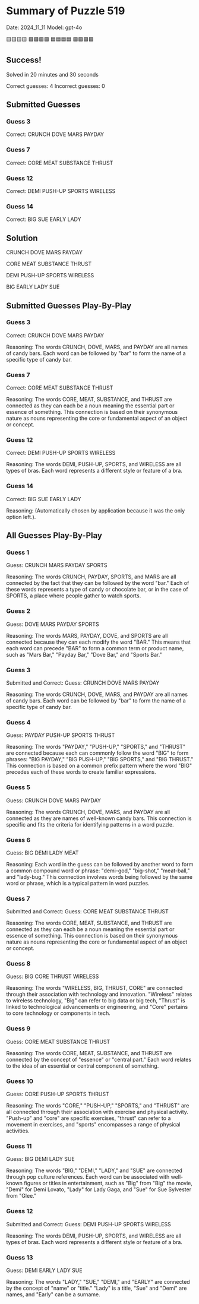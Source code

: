 # Summary of Puzzle 519

Date: 2024_11_11
Model: gpt-4o

🟨🟨🟨🟨
🟩🟩🟩🟩
🟦🟦🟦🟦
🟪🟪🟪🟪
## Success!

Solved in 20 minutes and 30 seconds 

Correct guesses: 4
Incorrect guesses: 0

## Submitted Guesses

### Guess 3

Correct: CRUNCH DOVE MARS PAYDAY

### Guess 7

Correct: CORE MEAT SUBSTANCE THRUST

### Guess 12

Correct: DEMI PUSH-UP SPORTS WIRELESS

### Guess 14

Correct: BIG SUE EARLY LADY

## Solution

CRUNCH DOVE MARS PAYDAY

CORE MEAT SUBSTANCE THRUST

DEMI PUSH-UP SPORTS WIRELESS

BIG EARLY LADY SUE

## Submitted Guesses Play-By-Play

### Guess 3

Correct: CRUNCH DOVE MARS PAYDAY

Reasoning:
The words CRUNCH, DOVE, MARS, and PAYDAY are all names of candy bars. Each word can be followed by "bar" to form the name of a specific type of candy bar.

### Guess 7

Correct: CORE MEAT SUBSTANCE THRUST

Reasoning:
The words CORE, MEAT, SUBSTANCE, and THRUST are connected as they can each be a noun meaning the essential part or essence of something. This connection is based on their synonymous nature as nouns representing the core or fundamental aspect of an object or concept.

### Guess 12

Correct: DEMI PUSH-UP SPORTS WIRELESS

Reasoning:
The words DEMI, PUSH-UP, SPORTS, and WIRELESS are all types of bras. Each word represents a different style or feature of a bra.

### Guess 14

Correct: BIG SUE EARLY LADY

Reasoning:
(Automatically chosen by application because it was the only option left.).

## All Guesses Play-By-Play

### Guess 1

Guess: CRUNCH MARS PAYDAY SPORTS

Reasoning:
The words CRUNCH, PAYDAY, SPORTS, and MARS are all connected by the fact that they can be followed by the word "bar." Each of these words represents a type of candy or chocolate bar, or in the case of SPORTS, a place where people gather to watch sports.

### Guess 2

Guess: DOVE MARS PAYDAY SPORTS

Reasoning:
The words MARS, PAYDAY, DOVE, and SPORTS are all connected because they can each modify the word "BAR." This means that each word can precede "BAR" to form a common term or product name, such as "Mars Bar," "Payday Bar," "Dove Bar," and "Sports Bar."

### Guess 3

Submitted and Correct: Guess: CRUNCH DOVE MARS PAYDAY

Reasoning:
The words CRUNCH, DOVE, MARS, and PAYDAY are all names of candy bars. Each word can be followed by "bar" to form the name of a specific type of candy bar.

### Guess 4

Guess: PAYDAY PUSH-UP SPORTS THRUST

Reasoning:
The words "PAYDAY," "PUSH-UP," "SPORTS," and "THRUST" are connected because each can commonly follow the word "BIG" to form phrases: "BIG PAYDAY," "BIG PUSH-UP," "BIG SPORTS," and "BIG THRUST." This connection is based on a common prefix pattern where the word "BIG" precedes each of these words to create familiar expressions.

### Guess 5

Guess: CRUNCH DOVE MARS PAYDAY

Reasoning:
The words CRUNCH, DOVE, MARS, and PAYDAY are all connected as they are names of well-known candy bars. This connection is specific and fits the criteria for identifying patterns in a word puzzle.

### Guess 6

Guess: BIG DEMI LADY MEAT

Reasoning:
Each word in the guess can be followed by another word to form a common compound word or phrase: "demi-god," "big-shot," "meat-ball," and "lady-bug." This connection involves words being followed by the same word or phrase, which is a typical pattern in word puzzles.

### Guess 7

Submitted and Correct: Guess: CORE MEAT SUBSTANCE THRUST

Reasoning:
The words CORE, MEAT, SUBSTANCE, and THRUST are connected as they can each be a noun meaning the essential part or essence of something. This connection is based on their synonymous nature as nouns representing the core or fundamental aspect of an object or concept.

### Guess 8

Guess: BIG CORE THRUST WIRELESS

Reasoning:
The words "WIRELESS, BIG, THRUST, CORE" are connected through their association with technology and innovation. "Wireless" relates to wireless technology, "Big" can refer to big data or big tech, "Thrust" is linked to technological advancements or engineering, and "Core" pertains to core technology or components in tech.

### Guess 9

Guess: CORE MEAT SUBSTANCE THRUST

Reasoning:
The words CORE, MEAT, SUBSTANCE, and THRUST are connected by the concept of "essence" or "central part." Each word relates to the idea of an essential or central component of something.

### Guess 10

Guess: CORE PUSH-UP SPORTS THRUST

Reasoning:
The words "CORE," "PUSH-UP," "SPORTS," and "THRUST" are all connected through their association with exercise and physical activity. "Push-up" and "core" are specific exercises, "thrust" can refer to a movement in exercises, and "sports" encompasses a range of physical activities.

### Guess 11

Guess: BIG DEMI LADY SUE

Reasoning:
The words "BIG," "DEMI," "LADY," and "SUE" are connected through pop culture references. Each word can be associated with well-known figures or titles in entertainment, such as "Big" from "Big" the movie, "Demi" for Demi Lovato, "Lady" for Lady Gaga, and "Sue" for Sue Sylvester from "Glee."

### Guess 12

Submitted and Correct: Guess: DEMI PUSH-UP SPORTS WIRELESS

Reasoning:
The words DEMI, PUSH-UP, SPORTS, and WIRELESS are all types of bras. Each word represents a different style or feature of a bra.

### Guess 13

Guess: DEMI EARLY LADY SUE

Reasoning:
The words "LADY," "SUE," "DEMI," and "EARLY" are connected by the concept of "name" or "title." "Lady" is a title, "Sue" and "Demi" are names, and "Early" can be a surname.

